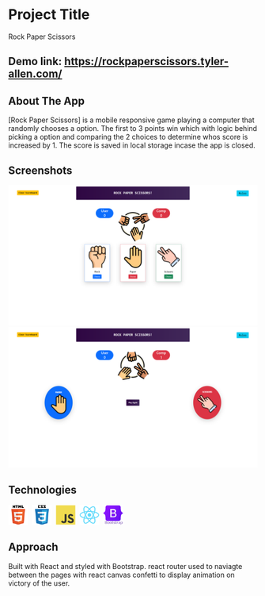 # Project Title

Rock Paper Scissors

## Demo link: https://rockpaperscissors.tyler-allen.com/

<!-- Access my site at [google.com](https://google.com) -->

## About The App

[Rock Paper Scissors] is a mobile responsive game playing a computer that randomly chooses a option. The first to 3 points win which with logic behind picking a option and comparing the 2 choices to determine whos score is increased by 1. The score is saved in local storage incase the app is closed.

## Screenshots

![](screenshots/play.png)
![](screenshots/result.png)


## Technologies

  <img src="https://github.com/devicons/devicon/blob/master/icons/html5/html5-original-wordmark.svg" title="html5" alt="html5" width="40" height="40"/>&nbsp;
  <img src="https://github.com/devicons/devicon/blob/master/icons/css3/css3-original-wordmark.svg" title="css3" alt="css3" width="40" height="40"/>&nbsp;
  <img src="https://github.com/devicons/devicon/blob/master/icons/javascript/javascript-original.svg" title="javascript" alt="javascript" width="40" height="40"/>&nbsp;
  <img src="https://github.com/devicons/devicon/blob/master/icons/react/react-original.svg" title="React" alt="React" width="40" height="40"/>&nbsp;
  <img src="https://github.com/devicons/devicon/blob/master/icons/bootstrap/bootstrap-original-wordmark.svg" title="bootstrap" alt="bootstrap" width="40" height="40"/>&nbsp;


## Approach

Built with React and styled with Bootstrap. react router used to naviagte between the pages with react canvas confetti to display animation on victory of the user. 

